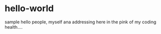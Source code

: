 # hello-world
sample
hello people,
         myself ana addressing here in the pink of my coding health....
